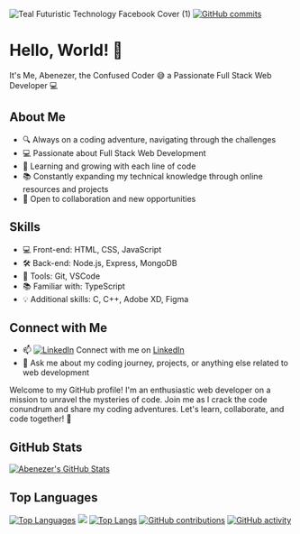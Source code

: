 ![Teal Futuristic Technology Facebook Cover (1)](https://user-images.githubusercontent.com/105986912/233362148-3875e198-e1b2-42d9-a6de-be8f5f3d2d41.jpg)
[![GitHub commits](https://img.shields.io/github/followers/Abentesfaye?style=social)](https://github.com/Abentesfaye)
# Hello, World! 👋
It's Me, Abenezer, the Confused Coder 😅
 a Passionate Full Stack Web Developer 💻
 ## About Me
- 🔍 Always on a coding adventure, navigating through the challenges
- 💻 Passionate about Full Stack Web Development
- 🌱 Learning and growing with each line of code
- 📚 Constantly expanding my technical knowledge through online resources and projects
- 🤝 Open to collaboration and new opportunities
## Skills
- 💻 Front-end: HTML, CSS, JavaScript
- 🛠️ Back-end: Node.js, Express, MongoDB
- 🧰 Tools: Git, VSCode
- 📚 Familiar with: TypeScript
- 💡 Additional skills: C, C++, Adobe XD, Figma
## Connect with Me
- 📫 [![LinkedIn](https://img.shields.io/badge/LinkedIn-Connect-blue)](https://www.linkedin.com/in/ebenezer-tesfaye-47ab98226/)
Connect with me on [LinkedIn](https://www.linkedin.com/in/ebenezer-tesfaye-47ab98226/)
- 💬 Ask me about my coding journey, projects, or anything else related to web development

Welcome to my GitHub profile! I'm an enthusiastic web developer on a mission to unravel the mysteries of code. Join me as I crack the code conundrum and share my coding adventures. Let's learn, collaborate, and code together! 💪
## GitHub Stats
[![Abenezer's GitHub Stats](https://github-readme-stats.vercel.app/api?username=Abentesfaye&count_private=true&show_icons=true&theme=dark)](https://github.com/Abentesfaye)

## Top Languages
[![Top Languages](https://github-readme-stats.vercel.app/api/top-langs/?username=Abentesfaye&layout=compact&theme=dark)](https://github.com/abentesfaye)
![](https://komarev.com/ghpvc/?username=Abentesfaye&color=blue&style=flat-square&label=Profile+Views)
[![Top Langs](https://github-readme-stats.vercel.app/api/top-langs/?username=Abentesfaye&layout=compact)](https://github.com/Abentesfaye)
[![GitHub contributions](https://img.shields.io/github/contributors/Abentesfaye/Abentesfaye)](https://github.com/Abentesfaye/Abentesfaye/graphs/contributors)
[![GitHub activity](https://img.shields.io/github/commit-activity/w/Abentesfaye/Abentesfaye)](https://github.com/Abentesfaye/Abentesfaye/commits/main)




